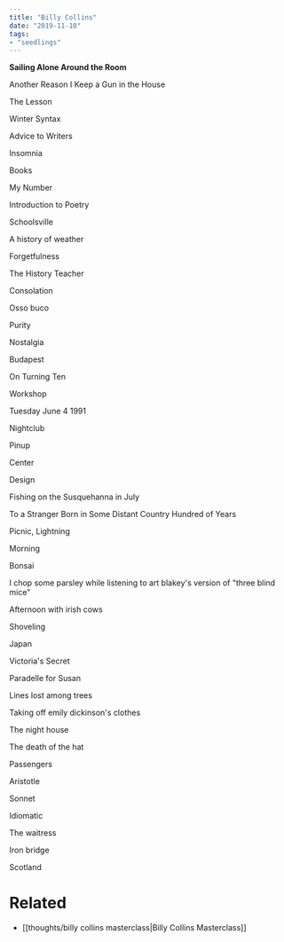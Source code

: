 ```yaml
---
title: "Billy Collins"
date: "2019-11-10"
tags:
- "seedlings"
---
```


**Sailing Alone Around the Room**

Another Reason I Keep a Gun in the House

The Lesson

Winter Syntax

Advice to Writers

Insomnia

Books

My Number

Introduction to Poetry

Schoolsville

A history of weather

Forgetfulness

The History Teacher

Consolation

Osso buco

Purity

Nostalgia

Budapest

On Turning Ten

Workshop

Tuesday June 4 1991

Nightclub

Pinup

Center

Design

Fishing on the Susquehanna in July

To a Stranger Born in Some Distant Country Hundred of Years

Picnic, Lightning

Morning

Bonsai

I chop some parsley while listening to art blakey's version of "three blind mice"

Afternoon with irish cows

Shoveling

Japan

Victoria's Secret

Paradelle for Susan

Lines lost among trees

Taking off emily dickinson's clothes

The night house

The death of the hat

Passengers

Aristotle

Sonnet

Idiomatic

The waitress

Iron bridge

Scotland

# Related

- [[thoughts/billy collins masterclass|Billy Collins Masterclass]]